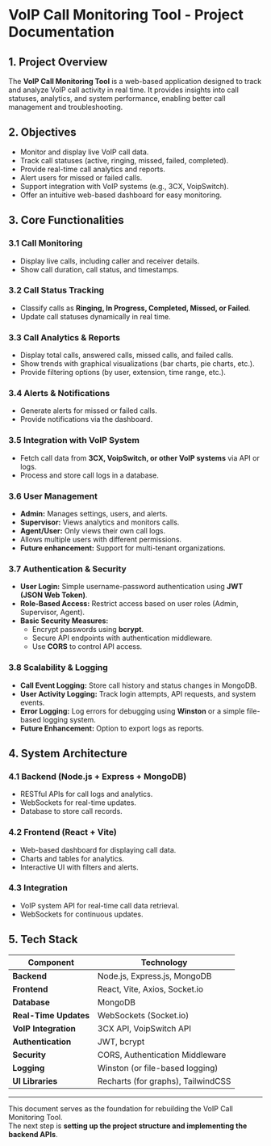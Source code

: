 # VoIP Call Monitoring Tool - Project Documentation

## 1. Project Overview
The **VoIP Call Monitoring Tool** is a web-based application designed to track and analyze VoIP call activity in real time. It provides insights into call statuses, analytics, and system performance, enabling better call management and troubleshooting.

## 2. Objectives
- Monitor and display live VoIP call data.
- Track call statuses (active, ringing, missed, failed, completed).
- Provide real-time call analytics and reports.
- Alert users for missed or failed calls.
- Support integration with VoIP systems (e.g., 3CX, VoipSwitch).
- Offer an intuitive web-based dashboard for easy monitoring.

## 3. Core Functionalities
### 3.1 Call Monitoring
- Display live calls, including caller and receiver details.
- Show call duration, call status, and timestamps.

### 3.2 Call Status Tracking
- Classify calls as **Ringing, In Progress, Completed, Missed, or Failed**.
- Update call statuses dynamically in real time.

### 3.3 Call Analytics & Reports
- Display total calls, answered calls, missed calls, and failed calls.
- Show trends with graphical visualizations (bar charts, pie charts, etc.).
- Provide filtering options (by user, extension, time range, etc.).

### 3.4 Alerts & Notifications
- Generate alerts for missed or failed calls.
- Provide notifications via the dashboard.

### 3.5 Integration with VoIP System
- Fetch call data from **3CX, VoipSwitch, or other VoIP systems** via API or logs.
- Process and store call logs in a database.

### 3.6 User Management
- **Admin:** Manages settings, users, and alerts.
- **Supervisor:** Views analytics and monitors calls.
- **Agent/User:** Only views their own call logs.
- Allows multiple users with different permissions.
- **Future enhancement:** Support for multi-tenant organizations.

### 3.7 Authentication & Security
- **User Login:** Simple username-password authentication using **JWT (JSON Web Token)**.
- **Role-Based Access:** Restrict access based on user roles (Admin, Supervisor, Agent).
- **Basic Security Measures:**
  - Encrypt passwords using **bcrypt**.
  - Secure API endpoints with authentication middleware.
  - Use **CORS** to control API access.

### 3.8 Scalability & Logging
- **Call Event Logging:** Store call history and status changes in MongoDB.
- **User Activity Logging:** Track login attempts, API requests, and system events.
- **Error Logging:** Log errors for debugging using **Winston** or a simple file-based logging system.
- **Future Enhancement:** Option to export logs as reports.

## 4. System Architecture
### 4.1 Backend (Node.js + Express + MongoDB)
- RESTful APIs for call logs and analytics.
- WebSockets for real-time updates.
- Database to store call records.

### 4.2 Frontend (React + Vite)
- Web-based dashboard for displaying call data.
- Charts and tables for analytics.
- Interactive UI with filters and alerts.

### 4.3 Integration
- VoIP system API for real-time call data retrieval.
- WebSockets for continuous updates.

## 5. Tech Stack

| Component        | Technology |
|-----------------|------------|
| **Backend**     | Node.js, Express.js, MongoDB |
| **Frontend**    | React, Vite, Axios, Socket.io |
| **Database**    | MongoDB |
| **Real-Time Updates** | WebSockets (Socket.io) |
| **VoIP Integration** | 3CX API, VoipSwitch API |
| **Authentication** | JWT, bcrypt |
| **Security** | CORS, Authentication Middleware |
| **Logging** | Winston (or file-based logging) |
| **UI Libraries** | Recharts (for graphs), TailwindCSS |

---

This document serves as the foundation for rebuilding the VoIP Call Monitoring Tool.  
The next step is **setting up the project structure and implementing the backend APIs**.
